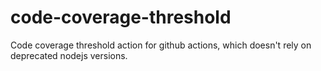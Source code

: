 # code-coverage-threshold
Code coverage threshold action for github actions, which doesn't rely on deprecated nodejs versions.
